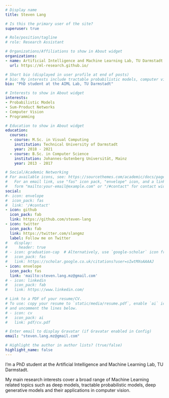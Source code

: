 ```yaml
---
# Display name
title: Steven Lang

# Is this the primary user of the site?
superuser: true

# Role/position/tagline
# role: Research Assistant

# Organizations/Affiliations to show in About widget
organizations:
- name: Artificial Intelligence and Machine Learning Lab, TU Darmstadt
  url: https://ml-research.github.io/

# Short bio (displayed in user profile at end of posts)
# bio: My interests include tractable probabilistic models, computer vision, and programming.
bio: "PhD student at the AIML Lab, TU Darmstadt"

# Interests to show in About widget
interests:
- Probabilistic Models
- Sum-Product Networks
- Computer Vision
- Programming

# Education to show in About widget
education:
  courses:
  - course: M.Sc. in Visual Computing
    institution: Technical University of Darmstadt
    year: 2018 - 2021
  - course: B.Sc. in Computer Science
    institution: Johannes-Gutenberg Universität, Mainz
    year: 2013 - 2017

# Social/Academic Networking
# For available icons, see: https://sourcethemes.com/academic/docs/page-builder/#icons
#   For an email link, use "fas" icon pack, "envelope" icon, and a link in the
#   form "mailto:your-email@example.com" or "/#contact" for contact widget.
social:
#- icon: envelope
#  icon_pack: fas
#  link: '/#contact'
- icon: github
  icon_pack: fab
  link: https://github.com/steven-lang
- icon: twitter
  icon_pack: fab
  link: https://twitter.com/slangmz
  label: Follow me on Twitter
#   display:
#     header: true
# - icon: graduation-cap  # Alternatively, use `google-scholar` icon from `ai` icon pack
#   icon_pack: fas
#   link: https://scholar.google.co.uk/citations?user=sIwtMXoAAAAJ
- icon: envelope
  icon_pack: fas
  link: 'mailto:steven.lang.mz@gmail.com'
# - icon: linkedin
#   icon_pack: fab
#   link: https://www.linkedin.com/

# Link to a PDF of your resume/CV.
# To use: copy your resume to `static/media/resume.pdf`, enable `ai` icons in `params.toml`, 
# and uncomment the lines below.
# - icon: cv
#   icon_pack: ai
#   link: pdf/cv.pdf

# Enter email to display Gravatar (if Gravatar enabled in Config)
email: "steven.lang.mz@gmail.com"

# Highlight the author in author lists? (true/false)
highlight_name: false
---
```


I’m a PhD student at the  Artificial Intelligence and Machine Learning Lab, TU Darmstadt.

My main research interests cover a broad range of Machine Learning related topics such as deep models, tractable probabilistic models, deep generative models and their applications in computer vision.

